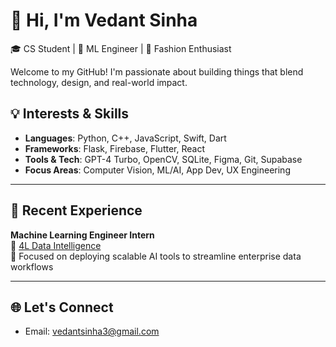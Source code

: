# 👋 Hi, I'm Vedant Sinha

🎓 CS Student | 🧠 ML Engineer | 🎨 Fashion Enthusiast

Welcome to my GitHub! I'm passionate about building things that blend technology, design, and real-world impact.

## 💡 Interests & Skills

- **Languages**: Python, C++, JavaScript, Swift, Dart
- **Frameworks**: Flask, Firebase, Flutter, React
- **Tools & Tech**: GPT-4 Turbo, OpenCV, SQLite, Figma, Git, Supabase
- **Focus Areas**: Computer Vision, ML/AI, App Dev, UX Engineering

---

## 🧠 Recent Experience

**Machine Learning Engineer Intern**  
🔹 [4L Data Intelligence](https://www.4ldata.com)  
🔹 Focused on deploying scalable AI tools to streamline enterprise data workflows

---

## 🌐 Let's Connect

- Email: vedantsinha3@gmail.com  
